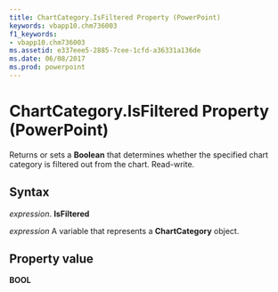 ```yaml
---
title: ChartCategory.IsFiltered Property (PowerPoint)
keywords: vbapp10.chm736003
f1_keywords:
- vbapp10.chm736003
ms.assetid: e337eee5-2885-7cee-1cfd-a36331a136de
ms.date: 06/08/2017
ms.prod: powerpoint
---
```



# ChartCategory.IsFiltered Property (PowerPoint)

Returns or sets a **Boolean** that determines whether the specified chart category is filtered out from the chart. Read-write.


## Syntax

 _expression_. **IsFiltered**

 _expression_ A variable that represents a **ChartCategory** object.


## Property value

 **BOOL**


